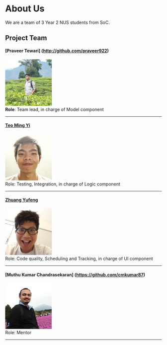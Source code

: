 
# About Us

We are a team of 3 Year 2 NUS students from SoC.

## Project Team

#### [Praveer Tewari] (http://github.com/praveer922) <br>
<img src="images/PraveerTewari.jpg" width="150"><br>
**Role**:  Team lead, in charge of Model component

-----

#### [Teo Ming Yi](http://github.com/myteo)
<img src="images/MingYi.jpg" width="150"><br>
Role: Testing, Integration, in charge of Logic component

-----

#### [Zhuang Yufeng](http://github.com/rainwindy) 
<img src="images/Yufeng.jpg" width="150"><br>
Role: Code quality, Scheduling and Tracking, in charge of UI component

-----

#### [Muthu Kumar Chandrasekaran] (https://github.com/cmkumar87)
<img src="images/MuthuKumar.JPG" width="150"><br>
Role: Mentor

-----



